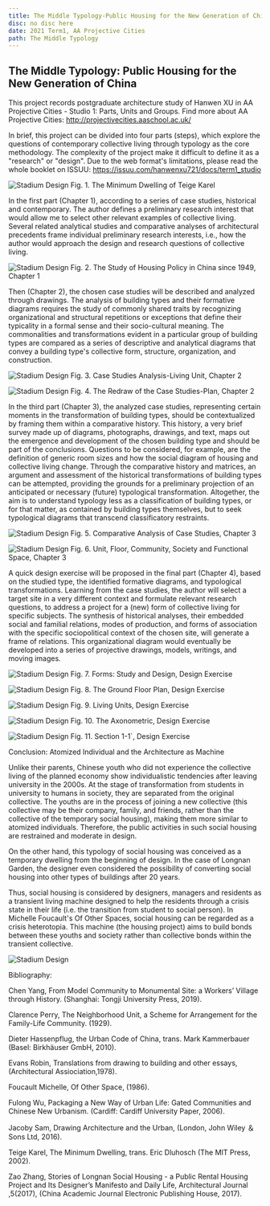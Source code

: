 ```yaml
---
title: The Middle Typology-Public Housing for the New Generation of China 
disc: no disc here
date: 2021 Term1, AA Projective Cities
path: The Middle Typology
---
```

<special>
</special>

## The Middle Typology: Public Housing for the New Generation of China

This project records postgraduate architecture study of Hanwen XU in AA Projective Cities - Studio 1: Parts, Units and Groups. Find more about AA Projective Cities: http://projectivecities.aaschool.ac.uk/

In brief, this project can be divided into four parts (steps), which explore the questions of contemporary collective living through typology as the core methodology. The complexity of the project make it difficult to define it as a "research" or "design". Due to the web format's limitations, please read the whole booklet on ISSUU: https://issuu.com/hanwenxu721/docs/term1_studio


![Stadium Design](../images/articles/design_01/1.jpg)
Fig. 1. The Minimum Dwelling of Teige Karel


In the first part (Chapter 1), according to a series of case studies, historical and contemporary. The author defines a preliminary research interest that would allow me to select other relevant examples of collective living. Several related analytical studies and comparative analyses of architectural precedents frame individual preliminary research interests, i.e., how the author would approach the design and research questions of collective living.

![Stadium Design](../images/articles/design_01/2.jpg)
Fig. 2. The Study of Housing Policy in China since 1949, Chapter 1


Then (Chapter 2), the chosen case studies will be described and analyzed through drawings. The analysis of building types and their formative diagrams requires the study of commonly shared traits by recognizing organizational and structural repetitions or exceptions that define their typicality in a formal sense and their socio-cultural meaning. The commonalities and transformations evident in a particular group of building types are compared as a series of descriptive and analytical diagrams that convey a building type's collective form, structure, organization, and construction.

![Stadium Design](../images/articles/design_01/3.jpg)
Fig. 3. Case Studies Analysis-Living Unit, Chapter 2

![Stadium Design](../images/articles/design_01/4.jpg)
Fig. 4. The Redraw of the Case Studies-Plan, Chapter 2


In the third part (Chapter 3), the analyzed case studies, representing certain moments in the transformation of building types, should be contextualized by framing them within a comparative history. This history, a very brief survey made up of diagrams, photographs, drawings, and text, maps out the emergence and development of the chosen building type and should be part of the conclusions. Questions to be considered, for example, are the definition of generic room sizes and how the social diagram of housing and collective living change. Through the comparative history and matrices, an argument and assessment of the historical transformations of building types can be attempted, providing the grounds for a preliminary projection of an anticipated or necessary (future) typological transformation. Altogether, the aim is to understand typology less as a classification of building types, or for that matter, as contained by building types themselves, but to seek typological diagrams that transcend classificatory restraints.

![Stadium Design](../images/articles/design_01/5.jpg)
Fig. 5. Comparative Analysis of Case Studies, Chapter 3

![Stadium Design](../images/articles/design_01/6.jpg)
Fig. 6. Unit, Floor, Community, Society and Functional Space, Chapter 3


A quick design exercise will be proposed in the final part (Chapter 4), based on the studied type, the identified formative diagrams, and typological transformations. Learning from the case studies, the author will select a target site in a very different context and formulate relevant research questions, to address a project for a (new) form of collective living for specific subjects. The synthesis of historical analyses, their embedded social and familial relations, modes of production, and forms of association with the specific sociopolitical context of the chosen site, will generate a frame of relations. This organizational diagram would eventually be developed into a series of projective drawings, models, writings, and moving images.

![Stadium Design](../images/articles/design_01/7.jpg)
Fig. 7. Forms: Study and Design, Design Exercise

![Stadium Design](../images/articles/design_01/8.jpg)
Fig. 8. The Ground Floor Plan, Design Exercise

![Stadium Design](../images/articles/design_01/9.jpg)
Fig. 9. Living Units, Design Exercise

![Stadium Design](../images/articles/design_01/10.jpg)
Fig. 10. The Axonometric, Design Exercise

![Stadium Design](../images/articles/design_01/11.jpg)
Fig. 11. Section 1-1`, Design Exercise


Conclusion: 
Atomized Individual and the Architecture as Machine

Unlike their parents, Chinese youth who did not experience the collective living of the planned economy show individualistic tendencies after leaving university in the 2000s. At the stage of transformation from students in university to humans in society, they are separated from the original collective. The youths are in the process of joining a new collective (this collective may be their company, family, and friends, rather than the collective of the temporary social housing), making them more similar to atomized individuals. Therefore, the public activities in such social housing are restrained and moderate in design.

On the other hand, this typology of social housing was conceived as a temporary dwelling from the beginning of design. In the case of Longnan Garden, the designer even considered the possibility of converting social housing into other types of buildings after 20 years.

Thus, social housing is considered by designers, managers and residents as a transient living machine designed to help the residents through a crisis state in their life (i.e. the transition from student to social person). In Michelle Foucault's Of Other Spaces, social housing can be regarded as a crisis heterotopia. This machine (the housing project) aims to build bonds between these youths and society rather than collective bonds within the transient collective.

![Stadium Design](../images/articles/design_01/12.jpg)


Bibliography:

Chen Yang, From Model Community to Monumental Site: a Workers’ Village through History. (Shanghai: Tongji University Press, 2019).

Clarence Perry, The Neighborhood Unit, a Scheme for Arrangement for the Family-Life Community. (1929).

Dieter Hassenpflug, the Urban Code of China, trans. Mark Kammerbauer (Basel: Birkhäuser GmbH, 2010).

Evans Robin, Translations from drawing to building and other essays,(Architectural Assiociation,1978).

Foucault Michelle, Of Other Space, (1986).

Fulong Wu, Packaging a New Way of Urban Life: Gated Communities and Chinese New Urbanism. (Cardiff: Cardiff University Paper, 2006).

Jacoby Sam, Drawing Architecture and the Urban, (London, John Wiley ＆ Sons Ltd, 2016).

Teige Karel, The Minimum Dwelling, trans. Eric Dluhosch (The MIT Press, 2002).

Zao Zhang, Stories of Longnan Social Housing - a Public Rental Housing Project and Its Designer’s Manifesto and Daily Life, Architectural Journal ,5(2017), (China Academic Journal Electronic Publishing House, 2017).